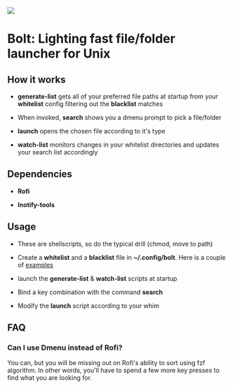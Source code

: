 ![](demo/preview.gif)

# Bolt: Lighting fast file/folder launcher for Unix

## How it works

- **generate-list** gets all of your preferred file paths at startup from your **whitelist** config filtering out the **blacklist** matches

- When invoked, **search** shows you a dmenu prompt to pick a file/folder

- **launch** opens the chosen file according to it's type

- **watch-list** monitors changes in your whitelist directories and updates your search list accordingly

## Dependencies

- **Rofi**

- **Inotify-tools**

## Usage

- These are shellscripts, so do the typical drill (chmod, move to path)

- Create a **whitelist** and a **blacklist** file in **~/.config/bolt**. Here is a couple of [examples](https://github.com/salman-abedin/bolt/tree/master/example_config)

- launch the **generate-list** & **watch-list** scripts at startup

- Bind a key combination with the command **search**

- Modify the **launch** script according to your whim

## FAQ

### Can I use Dmenu instead of Rofi?

You can, but you will be missing out on Rofi's ability to sort using fzf algorithm.
In other words, you'll have to spend a few more key presses to find what you are looking for.

